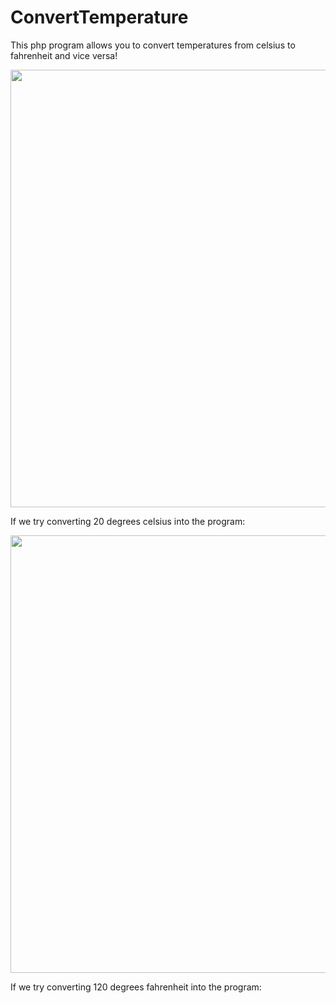 # ConvertTemperature
This php program allows you to convert temperatures from celsius to fahrenheit and vice versa!

<img src="https://user-images.githubusercontent.com/90017368/170805498-79440e3c-402f-4863-ab5b-8b5d093c7afa.png" width="700">

If we try converting 20 degrees celsius into the program: 

<img src="https://user-images.githubusercontent.com/90017368/170805557-a429a014-8a20-4fe7-bda5-fa2cdbf3c153.png" width="700">

If we try converting 120 degrees fahrenheit into the program:
